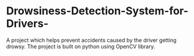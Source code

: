 # Drowsiness-Detection-System-for-Drivers-
A project which helps prevent accidents caused by the driver getting drowsy. The project is built on python using OpenCV library.
